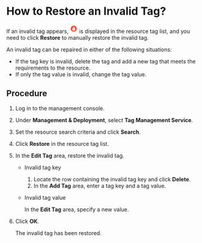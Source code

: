 # How to Restore an Invalid Tag?<a name="EN-US_TOPIC_0141727074"></a>

If an invalid tag appears,  ![](figures/fire.png)  is displayed in the resource tag list, and you need to click  **Restore**  to manually restore the invalid tag.

An invalid tag can be repaired in either of the following situations:

-   If the tag key is invalid, delete the tag and add a new tag that meets the requirements to the resource.
-   If only the tag value is invalid, change the tag value.

## Procedure<a name="section201888114521"></a>

1.  Log in to the management console.
2.  Under  **Management & Deployment**, select  **Tag Management Service**.
3.  Set the resource search criteria and click  **Search**.
4.  Click  **Restore**  in the resource tag list.
5.  In the  **Edit Tag**  area, restore the invalid tag.
    -   Invalid tag key
        1.  Locate the row containing the invalid tag key and click  **Delete**.
        2.  In the  **Add Tag**  area, enter a tag key and a tag value.

    -   Invalid tag value

        In the  **Edit Tag**  area, specify a new value.

6.  Click  **OK**.

    The invalid tag has been restored.


